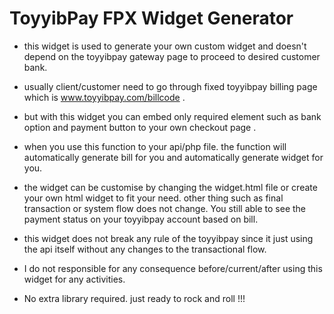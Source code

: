 # ToyyibPay FPX Widget Generator
- this widget is used to generate your own custom widget and doesn't depend on the toyyibpay gateway page to proceed to desired customer bank.
- usually client/customer need to go through fixed toyyibpay billing page which is www.toyyibpay.com/billcode . 
- but with this widget you can embed only required element such as bank option and payment button to your own checkout page .
- when you use this function to your api/php file. the function will automatically generate bill for you and automatically generate widget for you.
- the widget can be customise by changing the widget.html file or create your own html widget to fit your need. other thing such as final transaction or system flow does not change. You still able to see the payment status on your toyyibpay account based on bill.
- this widget does not break any rule of the toyyibpay since it just using the api itself without any changes to the transactional flow.
-  I do not responsible for any consequence before/current/after using this widget for any activities.

- No extra library required. just ready to rock and roll !!!
